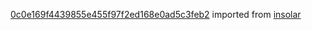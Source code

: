 [0c0e169f4439855e455f97f2ed168e0ad5c3feb2](https://github.com/insolar/insolar/commit/0c0e169f4439855e455f97f2ed168e0ad5c3feb2) imported from [insolar](https://github.com/insolar/insolar)
